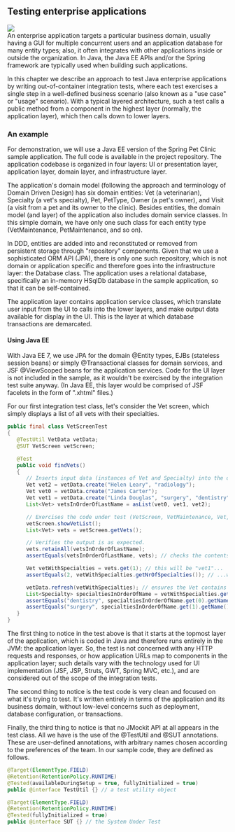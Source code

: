 
## Testing enterprise applications
![](http://jmockit.org/tutorial/TestedAPI.png)  
An enterprise application targets a particular business domain, usually having a GUI for multiple concurrent users and an application database for many entity types; also, it often integrates with other applications inside or outside the organization. In Java, the Java EE APIs and/or the Spring framework are typically used when building such applications.

In this chapter we describe an approach to test Java enterprise applications by writing out-of-container integration tests, where each test exercises a single step in a well-defined business scenario (also known as a "use case" or "usage" scenario). With a typical layered architecture, such a test calls a public method from a component in the highest layer (normally, the application layer), which then calls down to lower layers.

### An example
For demonstration, we will use a Java EE version of the Spring Pet Clinic sample application. The full code is available in the project repository. The application codebase is organized in four layers: UI or presentation layer, application layer, domain layer, and infrastructure layer.

The application's domain model (following the approach and terminology of Domain Driven Design) has six domain entities: Vet (a veterinarian), Specialty (a vet's specialty), Pet, PetType, Owner (a pet's owner), and Visit (a visit from a pet and its owner to the clinic). Besides entities, the domain model (and layer) of the application also includes domain service classes. In this simple domain, we have only one such class for each entity type (VetMaintenance, PetMaintenance, and so on).

In DDD, entities are added into and reconstituted or removed from persistent storage through "repository" components. Given that we use a sophisticated ORM API (JPA), there is only one such repository, which is not domain or application specific and therefore goes into the infrastructure layer: the Database class. The application uses a relational database, specifically an in-memory HSqlDb database in the sample application, so that it can be self-contained.

The application layer contains application service classes, which translate user input from the UI to calls into the lower layers, and make output data available for display in the UI. This is the layer at which database transactions are demarcated.
#### Using Java EE
With Java EE 7, we use JPA for the domain @Entity types, EJBs (stateless session beans) or simply @Transactional classes for domain services, and JSF @ViewScoped beans for the application services. Code for the UI layer is not included in the sample, as it wouldn't be exercised by the integration test suite anyway. (In Java EE, this layer would be comprised of JSF facelets in the form of ".xhtml" files.)

For our first integration test class, let's consider the Vet screen, which simply displays a list of all vets with their specialties.

```java
public final class VetScreenTest
{
   @TestUtil VetData vetData;
   @SUT VetScreen vetScreen;

   @Test
   public void findVets()
   {
      // Inserts input data (instances of Vet and Specialty) into the database.
      Vet vet2 = vetData.create("Helen Leary", "radiology");
      Vet vet0 = vetData.create("James Carter");
      Vet vet1 = vetData.create("Linda Douglas", "surgery", "dentistry");
      List<Vet> vetsInOrderOfLastName = asList(vet0, vet1, vet2);

      // Exercises the code under test (VetScreen, VetMaintenance, Vet, Specialty).
      vetScreen.showVetList();
      List<Vet> vets = vetScreen.getVets();

      // Verifies the output is as expected.
      vets.retainAll(vetsInOrderOfLastName);
      assertEquals(vetsInOrderOfLastName, vets); // checks the contents and ordering of the list

      Vet vetWithSpecialties = vets.get(1); // this will be "vet1"...
      assertEquals(2, vetWithSpecialties.getNrOfSpecialties()); // ...which we know has two specialties

      vetData.refresh(vetWithSpecialties); // ensures the Vet contains data actually in the db
      List<Specialty> specialtiesInOrderOfName = vetWithSpecialties.getSpecialties();
      assertEquals("dentistry", specialtiesInOrderOfName.get(0).getName()); // checks that specialties...
      assertEquals("surgery", specialtiesInOrderOfName.get(1).getName()); // ...are in the correct order
   }
}
```
The first thing to notice in the test above is that it starts at the topmost layer of the application, which is coded in Java and therefore runs entirely in the JVM: the application layer. So, the test is not concerned with any HTTP requests and responses, or how application URLs map to components in the application layer; such details vary with the technology used for UI implementation (JSF, JSP, Struts, GWT, Spring MVC, etc.), and are considered out of the scope of the integration tests.

The second thing to notice is the test code is very clean and focused on what it's trying to test. It's written entirely in terms of the application and its business domain, without low-level concerns such as deployment, database configuration, or transactions.

Finally, the third thing to notice is that no JMockit API at all appears in the test class. All we have is the use of the @TestUtil and @SUT annotations. These are user-defined annotations, with arbitrary names chosen according to the preferences of the team. In our sample code, they are defined as follows.

```java
@Target(ElementType.FIELD)
@Retention(RetentionPolicy.RUNTIME)
@Tested(availableDuringSetup = true, fullyInitialized = true)
public @interface TestUtil {} // a test utility object

@Target(ElementType.FIELD)
@Retention(RetentionPolicy.RUNTIME)
@Tested(fullyInitialized = true)
public @interface SUT {} // the System Under Test
```
